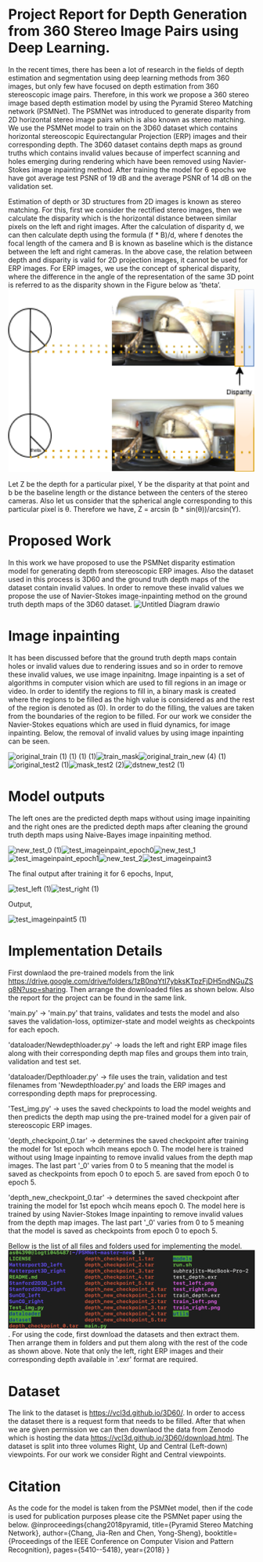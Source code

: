 # Project Report for Depth Generation from 360 Stereo Image Pairs using Deep Learning.
In the recent times, there has been a lot of research in the fields of depth estimation and segmentation using deep learning methods from 360 images, but only few have focused on depth estimation from 360 stereoscopic image pairs. Therefore, in this work we propose a 360 stereo image based depth estimation model by using the Pyramid Stereo Matching network (PSMNet). The PSMNet was introduced to generate disparity from 2D horizontal stereo image pairs which is also known as
stereo matching. We use the PSMNet model to train on the 3D60 dataset which contains horizontal stereoscopic Equirectangular Projection (ERP) images and their corresponding depth. The 3D60 dataset contains depth maps as ground truths which contains invalid values because of imperfect scanning and holes emerging during rendering which have been removed using Navier-Stokes image inpainting method. After training the model for 6 epochs we have got average test PSNR of 19 dB and the average PSNR of 14 dB on the validation set.

Estimation of depth or 3D structures from 2D images is known as stereo matching. For this, first we consider the rectified stereo images, then we calculate the disparity which is the horizontal distance between similar pixels on the left and right images. After the calculation of disparity d, we can then calculate depth using the formula (f * B)/d, where f denotes the focal length of the camera and B is known as baseline which is the distance between the left and right cameras.
In the above case, the relation between depth and disparity is valid for 2D projection images, it cannot be used for ERP images. For ERP images, we use the concept of spherical disparity, where the difference in the angle of the representation of the same 3D point is referred to as the disparity shown in the Figure below as ’theta’.
                                 ![alt text](spherical_disparity.png "File spherical disparity")
                                 
Let Z be the depth for a particular pixel, Y be the disparity at that point and b be the baseline length or the distance between the centers of the stereo cameras. Also let us consider that the spherical angle corresponding to this particular pixel is θ. Therefore we have, Z = arcsin (b * sin(θ))/arcsin(Y).

# Proposed Work

In this work we have proposed to use the PSMNet disparity estimation model for generating depth from stereoscopic ERP images. Also the dataset used in this process is 3D60 and the ground truth depth maps of the dataset contain invalid values. In order to remove these invalid values we propose the use
of Navier-Stokes image-inpainting method on the ground truth depth maps of the 3D60 dataset. 
           ![Untitled Diagram drawio](https://user-images.githubusercontent.com/46515291/155021574-642a6f0e-1b26-4f6e-ae0b-c5c9bcef425a.png)


# Image inpainting
It has been discussed before that the ground truth depth maps contain holes or invalid values due to rendering issues and so in order to remove these invalid values, we use image inpainitng. Image inpainting is a set of algorithms in computer vision which are used to fill regions in an image or video. In order to
identify the regions to fill in, a binary mask is created where the regions to be filled as the high value is considered as and the rest of the region is denoted as (0). In order to do the filling, the values are taken from the boundaries of the region to be filled. For our work we consider the Navier-Stokes
equations which are used in fluid dynamics, for image inpainting. Below, the removal of invalid values by using image inpainting can be seen.

![original_train (1) (1) (1) (1)](https://user-images.githubusercontent.com/46515291/155021544-be7e66a3-7c3f-4286-9bb0-ab30eda1166d.png)![train_mask](https://user-images.githubusercontent.com/46515291/155021966-9d6ae719-3f6b-4d38-b4d8-21632e5be2d3.png)![original_train_new (4) (1)](https://user-images.githubusercontent.com/46515291/155021560-1ac3cfbe-6e8b-4458-8351-c92038ec8092.png)![original_test2 (1)](https://user-images.githubusercontent.com/46515291/155022235-3c5fd994-64b3-40a8-9675-72f68330e7dd.png)![mask_test2 (2)](https://user-images.githubusercontent.com/46515291/155022258-2f193421-1ce1-4bf5-bffb-5cd1d335a009.png)![dstnew_test2 (1)](https://user-images.githubusercontent.com/46515291/155022263-480641c0-bb9a-49d8-a6b3-d0f348e71584.png)


# Model outputs
The left ones are the predicted depth maps without using image inpainiting and the right ones are the predicted depth maps after cleaning the ground truth depth maps using Naive-Bayes image inpainiting method. 

![new_test_0 (1)](https://user-images.githubusercontent.com/46515291/155022775-9d917210-04a2-4a99-8741-c52150206565.png)![test_imageinpaint_epoch0](https://user-images.githubusercontent.com/46515291/155022721-4afe8b9b-73b7-4e8e-94a6-abd1712f70cf.png)![new_test_1](https://user-images.githubusercontent.com/46515291/155022729-c0d95a4d-6ecb-45d7-bf0f-71badfeefc7a.png)![test_imageinpaint_epoch1](https://user-images.githubusercontent.com/46515291/155022737-08c87d0f-4dd4-44c6-a339-cd7e6fe1cfcf.png)![new_test_2](https://user-images.githubusercontent.com/46515291/155022745-7199b66b-42d1-4096-b84a-348dc8e787ca.png)![test_imageinpaint3](https://user-images.githubusercontent.com/46515291/155022754-c2638593-8573-4578-b769-927180414dc7.png)

The final output after training it for 6 epochs,
Input,

![test_left (1)](https://user-images.githubusercontent.com/46515291/155023238-e86989f3-1d5e-4022-826a-7cbbda25ddda.png)![test_right (1)](https://user-images.githubusercontent.com/46515291/155023244-9aeb81b0-2727-469d-bbbf-cd67b04f247b.png)

Output,

![test_imageinpaint5 (1)](https://user-images.githubusercontent.com/46515291/155023645-42e09386-e86c-41b8-96df-3c5137f7f029.png)

# Implementation Details
First downlaod the pre-trained models from the link https://drive.google.com/drive/folders/1zB0nqYtI7ybksKTpzFjDH5ndNGuZSq8N?usp=sharing.
Then arrange the downloaded files as shown below. Also the report for the project can be found in the same link.


'main.py' -> 'main.py' that trains, validates and tests the model and also saves the validation-loss, optimizer-state and model weights as checkpoints for each epoch.

'dataloader/Newdepthloader.py' -> loads the left and right ERP image files along with their corresponding depth map files and groups them into train, validation and test set.

'dataloader/Depthloader.py' -> file uses the train, validation and test filenames from 'Newdepthloader.py' and loads the ERP images and corresponding depth maps for preprocessing.

'Test_img.py' -> uses the saved checkpoints to load the model weights and then predicts the depth map using the pre-trained model for a given pair of stereoscopic ERP images.

'depth_checkpoint_0.tar' -> determines the saved checkpoint after training the model for 1st epoch whcih means epoch 0. The model here is trained without using Image inpainting to remove invalid values from the depth map images. The last part '_0' varies from 0 to 5 meaning that the model is saved as checkpoints from epoch 0 to epoch 5. are saved from epoch 0 to epoch 5.


'depth_new_checkpoint_0.tar' -> determines the saved checkpoint after training the model for 1st epoch whcih means epoch 0. The model here is trained by using Navier-Stokes Image inpainting to remove invalid values from the depth map images. The last part '_0' varies from 0 to 5 meaning that the model is saved as checkpoints from epoch 0 to epoch 5.

Bellow is the list of all files and folders used for implementing the model.
![alt text](ls_filelist2.png "File list").
For using the code, first download the datasets and then extract them. Then arrange them in folders and put them along with the rest of the code as shown above. Note that only the left, right ERP images and their corresponding depth available in '.exr' format are required.


# Dataset
The link to the dataset is https://vcl3d.github.io/3D60/. In order to access the dataset there is a request form that needs to be filled. After that when we are given permission we can then downlaod the data from Zenodo which is hosting the data https://vcl3d.github.io/3D60/download.html. The dataset is split into three volumes Right, Up and Central (Left-down) viewpoints. For our work we consider Right and Central viewpoints.
# Citation 
As the code for the model is taken from the PSMNet model, then if the code is used for publication purposes please cite the PSMNet paper using the below.
@inproceedings{chang2018pyramid,
  title={Pyramid Stereo Matching Network},
  author={Chang, Jia-Ren and Chen, Yong-Sheng},
  booktitle={Proceedings of the IEEE Conference on Computer Vision and Pattern Recognition},
  pages={5410--5418},
  year={2018}
}




